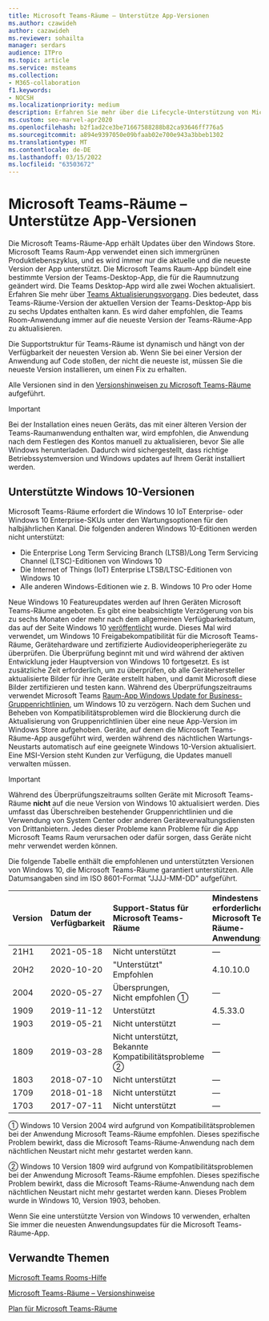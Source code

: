 ```yaml
---
title: Microsoft Teams-Räume – Unterstütze App-Versionen
ms.author: czawideh
author: cazawideh
ms.reviewer: sohailta
manager: serdars
audience: ITPro
ms.topic: article
ms.service: msteams
ms.collection:
- M365-collaboration
f1.keywords:
- NOCSH
ms.localizationpriority: medium
description: Erfahren Sie mehr über die Lifecycle-Unterstützung von Microsoft Teams-Räume, einschließlich der Struktur und der Phasen der dynamischen Unterstützung.
ms.custom: seo-marvel-apr2020
ms.openlocfilehash: b2f1ad2ce3be71667588288b82ca93646ff776a5
ms.sourcegitcommit: a894e9397050e09bfaab02e700e943a3bbeb1302
ms.translationtype: MT
ms.contentlocale: de-DE
ms.lasthandoff: 03/15/2022
ms.locfileid: "63503672"
---
```

# <a name="microsoft-teams-rooms-app-version-support"></a>Microsoft Teams-Räume – Unterstütze App-Versionen
 
Die Microsoft Teams-Räume-App erhält Updates über den Windows Store. Microsoft Teams Raum-App verwendet einen sich immergrünen Produktlebenszyklus, und es wird immer nur die aktuelle und die neueste Version der App unterstützt. Die Microsoft Teams Raum-App bündelt eine bestimmte Version der Teams-Desktop-App, die für die Raumnutzung geändert wird. Die Teams Desktop-App wird alle zwei Wochen aktualisiert. Erfahren Sie mehr über [Teams Aktualisierungsvorgang](../teams-client-update.md). Dies bedeutet, dass Teams-Räume-Version der aktuellen Version der Teams-Desktop-App bis zu sechs Updates enthalten kann. Es wird daher empfohlen, die Teams Room-Anwendung immer auf die neueste Version der Teams-Räume-App zu aktualisieren. 

Die Supportstruktur für Teams-Räume ist dynamisch und hängt von der Verfügbarkeit der neuesten Version ab. Wenn Sie bei einer Version der Anwendung auf Code stoßen, der nicht die neueste ist, müssen Sie die neueste Version installieren, um einen Fix zu erhalten.

Alle Versionen sind in den [Versionshinweisen zu Microsoft Teams-Räume](rooms-release-note.md) aufgeführt.

> [!IMPORTANT]
> Bei der Installation eines neuen Geräts, das mit einer älteren Version der Teams-Raumanwendung enthalten war, wird empfohlen, die [](manual-update.md) Anwendung nach dem Festlegen des Kontos manuell zu aktualisieren, bevor Sie alle Windows herunterladen. Dadurch wird sichergestellt, dass richtige Betriebssystemversion und Windows updates auf Ihrem Gerät installiert werden.  

## <a name="windows-10-release-support"></a>Unterstützte Windows 10-Versionen

Microsoft Teams-Räume erfordert die Windows 10 IoT Enterprise- oder Windows 10 Enterprise-SKUs unter den Wartungsoptionen für den halbjährlichen Kanal. Die folgenden anderen Windows 10-Editionen werden nicht unterstützt:

- Die Enterprise Long Term Servicing Branch (LTSB)/Long Term Servicing Channel (LTSC)-Editionen von Windows 10
- Die Internet of Things (IoT) Enterprise LTSB/LTSC-Editionen von Windows 10
- Alle anderen Windows-Editionen wie z. B. Windows 10 Pro oder Home

Neue Windows 10 Featureupdates werden auf Ihren Geräten Microsoft Teams-Räume angeboten. Es gibt eine beabsichtigte Verzögerung von bis zu sechs Monaten oder mehr nach dem allgemeinen Verfügbarkeitsdatum, das auf der Seite Windows 10 [veröffentlicht](/windows/release-information/) wurde. Dieses Mal wird verwendet, um Windows 10 Freigabekompatibilität für die Microsoft Teams-Räume, Gerätehardware und zertifizierte Audiovideoperipheriegeräte zu überprüfen. Die Überprüfung beginnt mit und wird während der aktiven Entwicklung jeder Hauptversion von Windows 10 fortgesetzt. Es ist zusätzliche Zeit erforderlich, um zu überprüfen, ob alle Gerätehersteller aktualisierte Bilder für ihre Geräte erstellt haben, und damit Microsoft diese Bilder zertifizieren und testen kann. Während des Überprüfungszeitraums verwendet Microsoft Teams [Raum-App Windows Update for Business-Gruppenrichtlinien](/windows/deployment/update/waas-manage-updates-wufb), um Windows 10 zu verzögern. Nach dem Suchen und Beheben von Kompatibilitätsproblemen wird die Blockierung durch die Aktualisierung von Gruppenrichtlinien über eine neue App-Version im Windows Store aufgehoben. Geräte, auf denen die Microsoft Teams-Räume-App ausgeführt wird, werden während des nächtlichen Wartungs-Neustarts automatisch auf eine geeignete Windows 10-Version aktualisiert. Eine MSI-Version steht Kunden zur Verfügung, die Updates manuell verwalten müssen.  

> [!IMPORTANT]
> Während des Überprüfungszeitraums sollten Geräte mit Microsoft Teams-Räume **nicht** auf die neue Version von Windows 10 aktualisiert werden. Dies umfasst das Überschreiben bestehender Gruppenrichtlinien und die Verwendung von System Center oder anderen Geräteverwaltungsdiensten von Drittanbietern. Jedes dieser Probleme kann Probleme für die App Microsoft Teams Raum verursachen oder dafür sorgen, dass Geräte nicht mehr verwendet werden können.  

Die folgende Tabelle enthält die empfohlenen und unterstützten Versionen von Windows 10, die Microsoft Teams-Räume garantiert unterstützen. Alle Datumsangaben sind im ISO 8601-Format "JJJJ-MM-DD" aufgeführt.

|Version  |Datum der Verfügbarkeit   |Support-Status für Microsoft Teams-Räume   |Mindestens erforderliche Microsoft Teams-Räume-Anwendungsversion | Empfohlener BS-Build  |
|:---  |:---       |:---                                  |:---     |:---     |
| 21H1 |2021-05-18 |Nicht unterstützt                         |&#x2014; |&#x2014; |
| 20H2 |2020-10-20 |"Unterstützt" <br/>Empfohlen|4.10.10.0 |19042.631 |
| 2004 |2020-05-27 |Übersprungen, <br/> Nicht empfohlen &#x2780;|&#x2014; |&#x2014; |
| 1909 |2019-11-12 |Unterstützt |4.5.33.0 |18363.418  |
| 1903 |2019-05-21 |Nicht unterstützt  |&#x2014; |&#x2014; |
| 1809 |2019-03-28 |Nicht unterstützt, <br/>Bekannte Kompatibilitätsprobleme &#x2781;|&#x2014; |&#x2014; |
| 1803 |2018-07-10 |Nicht unterstützt                             |&#x2014;  |&#x2014; |
| 1709 |2018-01-18 |Nicht unterstützt                         |&#x2014; |&#x2014; |
| 1703 |2017-07-11 |Nicht unterstützt                         |&#x2014; |&#x2014; |

&#x2780; Windows 10 Version 2004 wird aufgrund von Kompatibilitätsproblemen bei der Anwendung Microsoft Teams-Räume empfohlen. Dieses spezifische Problem bewirkt, dass die Microsoft Teams-Räume-Anwendung nach dem nächtlichen Neustart nicht mehr gestartet werden kann. 

&#x2781; Windows 10 Version 1809 wird aufgrund von Kompatibilitätsproblemen bei der Anwendung Microsoft Teams-Räume empfohlen. Dieses spezifische Problem bewirkt, dass die Microsoft Teams-Räume-Anwendung nach dem nächtlichen Neustart nicht mehr gestartet werden kann. Dieses Problem wurde in Windows 10, Version 1903, behoben.  

Wenn Sie eine unterstützte Version von Windows 10 verwenden, erhalten Sie immer die neuesten Anwendungsupdates für die Microsoft Teams-Räume-App.  


## <a name="related-topics"></a>Verwandte Themen

[Microsoft Teams Rooms-Hilfe](https://support.office.com/article/Skype-Room-Systems-version-2-help-e667f40e-5aab-40c1-bd68-611fe0002ba2)

[Microsoft Teams-Räume – Versionshinweise](rooms-release-note.md)

[Plan für Microsoft Teams-Räume](rooms-plan.md)
